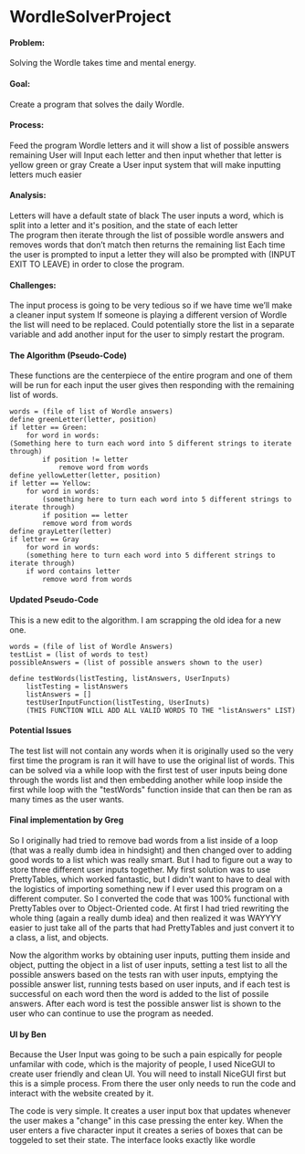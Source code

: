 # WordleSolverProject

#### Problem: 
Solving the Wordle takes time and mental energy. 

#### Goal: 
Create a program that solves the daily Wordle. 

#### Process: 
Feed the program Wordle letters and it will show a list of possible answers remaining
User will Input each letter and then input whether that letter is yellow green or gray 
Create a User input system that will make inputting letters much easier 

#### Analysis: 
Letters will have a default state of black
The user inputs a word, which is split into a letter and it's position, and the state of each letter  
The program then iterate through the list of possible wordle answers and removes words that don’t match then returns the remaining list 
Each time the user is prompted to input a letter they will also be prompted with (INPUT EXIT TO LEAVE) in order to close the program.

#### Challenges: 
The input process is going to be very tedious so if we have time we’ll make a cleaner input system
If someone is playing a different version of Wordle the list will need to be replaced. Could potentially store the list in a separate variable and add another input for the user to simply restart the program.

#### The Algorithm (Pseudo-Code) 
These functions are the centerpiece of the entire program and one of them will be run for each input the user gives then responding with the remaining list of words.

```
words = (file of list of Wordle answers)
define greenLetter(letter, position)
if letter == Green:
	for word in words:
(Something here to turn each word into 5 different strings to iterate through)
		if position != letter
			remove word from words
define yellowLetter(letter, position)
if letter == Yellow:
	for word in words:
		(something here to turn each word into 5 different strings to iterate through)
		if position == letter
		remove word from words
define grayLetter(letter)
if letter == Gray
	for word in words:
	(something here to turn each word into 5 different strings to iterate through)
	if word contains letter
		remove word from words
```
#### Updated Pseudo-Code
This is a new edit to the algorithm. I am scrapping the old idea for a new one.
```
words = (file of list of Wordle Answers)
testList = (list of words to test)
possibleAnswers = (list of possible answers shown to the user)

define testWords(listTesting, listAnswers, UserInputs)
	listTesting = listAnswers
	listAnswers = []
	testUserInputFunction(listTesting, UserInuts)
	(THIS FUNCTION WILL ADD ALL VALID WORDS TO THE "listAnswers" LIST)
```
#### Potential Issues
The test list will not contain any words when it is originally used so the very first time the program is ran it will have to use the original list of words. This can be solved via a while loop with the first test of user inputs being done through the words list and then embedding another while loop inside the first while loop with the "testWords" function inside that can then be ran as many times as the user wants.

#### Final implementation by Greg

So I originally had tried to remove bad words from a list inside of a loop (that was a really dumb idea in hindsight) and then changed over to adding good words to a list which was really smart. But I had to figure out a way to store three different user inputs together. My first solution was to use PrettyTables, which worked fantastic, but I didn't want to have to deal with the logistics of importing something new if I ever used this program on a different computer. So I converted the code that was 100% functional with PrettyTables over to Object-Oriented code. At first I had tried rewriting the whole thing (again a really dumb idea) and then realized it was WAYYYY easier to just take all of the parts that had PrettyTables and just convert it to a class, a list, and objects. 

Now the algorithm works by obtaining user inputs, putting them inside and object, putting the object in a list of user inputs, setting a test list to all the possible answers based on the tests ran with user inputs, emptying the possible answer list, running tests based on user inputs, and if each test is successful on each word then the word is added to the list of possile answers. After each word is test the possible answer list is shown to the user who can continue to use the program as needed.

#### UI by Ben 

Because the User Input was going to be such a pain espically for people unfamilar with code, which is the majority of people, I used NiceGUI to create user friendly and clean UI. You will need to install NiceGUI first but this is a simple process. From there the user only needs to run the code and interact with the website created by it. 

The code is very simple. It creates a user input box that updates whenever the user makes a "change" in this case pressing the enter key. When the user enters a five character input it creates a series of boxes that can be toggeled to set their state. The interface looks exactly like wordle 

